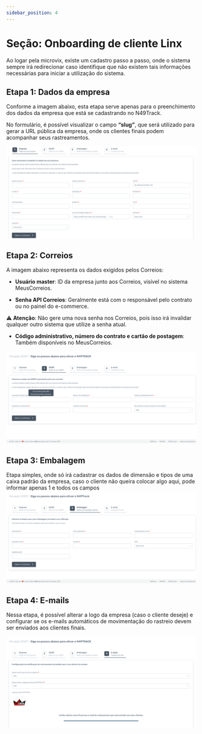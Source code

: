 ```yaml
---
sidebar_position: 4
---
```


# Seção: Onboarding de cliente Linx

Ao logar pela microvix, existe um cadastro passo a passo, onde o sistema sempre irá redirecionar caso identifique que não existem tais informações necessárias para iniciar a utilização do sistema.

## **Etapa 1: Dados da empresa**

Conforme a imagem abaixo, esta etapa serve apenas para o preenchimento dos dados da empresa que está se cadastrando no N49Track.

No formulário, é possível visualizar o campo **“slug”**, que será utilizado para gerar a URL pública da empresa, onde os clientes finais podem acompanhar seus rastreamentos.

![Dados da empresa](./img/image3.png)

## **Etapa 2: Correios**

A imagem abaixo representa os dados exigidos pelos Correios:

* **Usuário master**: ID da empresa junto aos Correios, visível no sistema MeusCorreios.

* **Senha API Correios**: Geralmente está com o responsável pelo contrato ou no painel do e-commerce.

⚠️ **Atenção**: Não gere uma nova senha nos Correios, pois isso irá invalidar qualquer outro sistema que utilize a senha atual.

* **Código administrativo, número do contrato e cartão de postagem**: Também disponíveis no MeusCorreios.

![Correios](./img/image11.png)

## Etapa 3: Embalagem

Etapa simples, onde só irá cadastrar os dados de dimensão e tipos de uma caixa padrão da empresa, caso o cliente não queira colocar algo aqui, pode informar apenas 1 e todos os campos  
![Embalagem](./img/image2.png)

## **Etapa 4: E-mails**

Nessa etapa, é possível alterar a logo da empresa (caso o cliente deseje) e configurar se os e-mails automáticos de movimentação do rastreio devem ser enviados aos clientes finais.

![E-mails](./img/image7.png)

### 

### 
